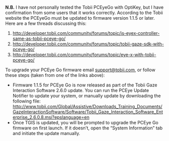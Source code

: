 **N.B.** I have not personally tested the Tobii PCEyeGo with OptiKey, but I have confirmation from some users that it works correctly. According to the Tobii website the PCEyeGo must be updated to firmware version 1.1.5 or later. Here are a few threads discussing this:

1. http://developer.tobii.com/community/forums/topic/is-eyex-controller-same-as-tobii-pceye-go/
2. http://developer.tobii.com/community/forums/topic/tobii-gaze-sdk-with-pceye-go/
3. http://developer.tobii.com/community/forums/topic/eye-x-with-tobii-pceye-go/

To upgrade your PCEye Go firmware email support@tobii.com, or follow these steps (taken from one of the links above):
* Firmware 1.1.5 for PCEye Go is now released as part of the Tobii Gaze Interaction Software 2.6.0 update. You can run the PCEye Update Notifier to update your system, or manually update by downloading the following file: http://www.tobii.com/Global/Assistive/Downloads_Training_Documents/GazeInteractionSoftware/Software/Tobii_Gaze_Interaction_Software_Enterprise_2.6.0.8.msi?epslanguage=en
* Once TGIS is updated, you will be prompted to upgrade the PCEye Go firmware on first launch. If it doesn’t, open the “System Information” tab and initiate the update manually.